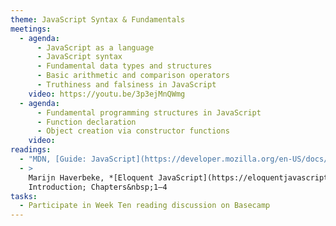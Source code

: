 ```yaml
---
theme: JavaScript Syntax & Fundamentals
meetings:
  - agenda:
      - JavaScript as a language
      - JavaScript syntax
      - Fundamental data types and structures
      - Basic arithmetic and comparison operators
      - Truthiness and falsiness in JavaScript
    video: https://youtu.be/3p3ejMnQWmg
  - agenda:
      - Fundamental programming structures in JavaScript
      - Function declaration
      - Object creation via constructor functions
    video:
readings:
  - "MDN, [Guide: JavaScript](https://developer.mozilla.org/en-US/docs/Web/JavaScript)"
  - >
    Marijn Haverbeke, *[Eloquent JavaScript](https://eloquentjavascript.net/), 3rd ed.*,
    Introduction; Chapters&nbsp;1–4
tasks:
  - Participate in Week Ten reading discussion on Basecamp
---
```


